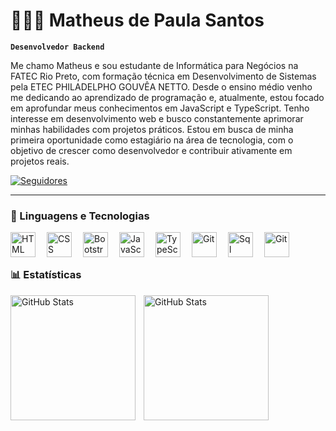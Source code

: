 # 👨🏻‍💻 Matheus de Paula Santos

**`Desenvolvedor Backend`**

Me chamo Matheus e sou estudante de Informática para Negócios na FATEC Rio Preto, com formação técnica em Desenvolvimento de Sistemas pela ETEC PHILADELPHO GOUVÊA NETTO. Desde o ensino médio venho me dedicando ao aprendizado de programação e, atualmente, estou focado em aprofundar meus conhecimentos em JavaScript e TypeScript. Tenho interesse em desenvolvimento web e busco constantemente aprimorar minhas habilidades com projetos práticos. Estou em busca de minha primeira oportunidade como estagiário na área de tecnologia, com o objetivo de crescer como desenvolvedor e contribuir ativamente em projetos reais.

<p align="left">
    <a href="https://github.com/Mattiiyyah?tab=followers">
        <img 
            alt="Seguidores" 
            title="Me siga no GitHub" 
            src="https://custom-icon-badges.demolab.com/github/followers/Mattiiyyah?color=236ad3&labelColor=1155ba&style=for-the-badge&logo=github&label=Seguidores&logoColor=white"
        />
    </a>
</p>

---

### 🤖 Linguagens e Tecnologias

<img 
    align="left" 
    alt="HTML"
    title="HTML" 
    width="40px" 
    style="padding-right: 15px;" 
    src="https://cdn.jsdelivr.net/gh/devicons/devicon@latest/icons/html5/html5-original.svg" 
/>
<img 
    align="left" 
    alt="CSS" 
    title="CSS"
    width="40px" 
    style="padding-right: 15px;" 
    src="https://cdn.jsdelivr.net/gh/devicons/devicon@latest/icons/css3/css3-original.svg" 
/>
<img 
    align="left" 
    alt="Bootstrap"
    title="Bootstrap" 
    width="40px" 
    style="padding-right: 15px;" 
    src="https://cdn.jsdelivr.net/gh/devicons/devicon@latest/icons/bootstrap/bootstrap-original.svg" 
/>
<img 
    align="left" 
    alt="JavaScript" 
    title="JavaScript"
    width="40px" 
    style="padding-right: 15px;" 
    src="https://cdn.jsdelivr.net/gh/devicons/devicon@latest/icons/javascript/javascript-original.svg" 
/>
<img 
    align="left" 
    alt="TypeScript"
    title="TypeScript" 
    width="40px" 
    style="padding-right: 15px;" 
    src="https://cdn.jsdelivr.net/gh/devicons/devicon@latest/icons/typescript/typescript-original.svg" 
/>
<img 
    align="left" 
    alt="Git" 
    title="Git"
    width="40px" 
    style="padding-right: 15px;" 
    src="https://cdn.jsdelivr.net/gh/devicons/devicon@latest/icons/nodejs/nodejs-original.svg" 
/>

<img 
    align="left"
    alt="Sql"
    title="Sql"
    width="40px"
    style="padding-right: 15px"
    src="https://cdn.jsdelivr.net/gh/devicons/devicon@latest/icons/azuresqldatabase/azuresqldatabase-original.svg" />
          

<img 
    align="left" 
    alt="Git" 
    title="Git"
    width="40px" 
    style="padding-right: 15px;" 
    src="https://cdn.jsdelivr.net/gh/devicons/devicon@latest/icons/git/git-original.svg" 
/>


<br/>
<br/>

### 📊 Estatísticas

<p>
  <img
  align="left"
  alt="GitHub Stats"
  height="200"
  style="padding-right: 10px;"
  src="https://github-readme-stats.vercel.app/api?username=Mattiiyyah&show_icons=true&theme=tokyonight&locale=pt-br"
/>


<img 
      align="left" 
      alt="GitHub Stats" 
      height="200" 
      src="https://github-readme-stats.vercel.app/api/top-langs/?username=mattiiyyah&theme=tokyonight&layout=compact&custom_title=Tecnologias&langs_count=9" 
  />

</p>
